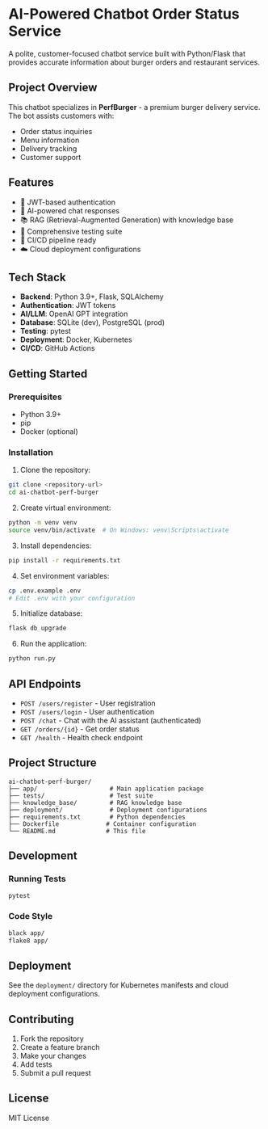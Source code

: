 # AI-Powered Chatbot Order Status Service

A polite, customer-focused chatbot service built with Python/Flask that provides accurate information about burger orders and restaurant services.

## Project Overview

This chatbot specializes in **PerfBurger** - a premium burger delivery service. The bot assists customers with:
- Order status inquiries
- Menu information
- Delivery tracking
- Customer support

## Features

- 🔐 JWT-based authentication
- 💬 AI-powered chat responses
- 📚 RAG (Retrieval-Augmented Generation) with knowledge base
- 🧪 Comprehensive testing suite
- 🚀 CI/CD pipeline ready
- ☁️ Cloud deployment configurations

## Tech Stack

- **Backend**: Python 3.9+, Flask, SQLAlchemy
- **Authentication**: JWT tokens
- **AI/LLM**: OpenAI GPT integration
- **Database**: SQLite (dev), PostgreSQL (prod)
- **Testing**: pytest
- **Deployment**: Docker, Kubernetes
- **CI/CD**: GitHub Actions

## Getting Started

### Prerequisites

- Python 3.9+
- pip
- Docker (optional)

### Installation

1. Clone the repository:
```bash
git clone <repository-url>
cd ai-chatbot-perf-burger
```

2. Create virtual environment:
```bash
python -m venv venv
source venv/bin/activate  # On Windows: venv\Scripts\activate
```

3. Install dependencies:
```bash
pip install -r requirements.txt
```

4. Set environment variables:
```bash
cp .env.example .env
# Edit .env with your configuration
```

5. Initialize database:
```bash
flask db upgrade
```

6. Run the application:
```bash
python run.py
```

## API Endpoints

- `POST /users/register` - User registration
- `POST /users/login` - User authentication
- `POST /chat` - Chat with the AI assistant (authenticated)
- `GET /orders/{id}` - Get order status
- `GET /health` - Health check endpoint

## Project Structure

```
ai-chatbot-perf-burger/
├── app/                    # Main application package
├── tests/                  # Test suite
├── knowledge_base/         # RAG knowledge base
├── deployment/             # Deployment configurations
├── requirements.txt        # Python dependencies
├── Dockerfile             # Container configuration
└── README.md              # This file
```

## Development

### Running Tests

```bash
pytest
```

### Code Style

```bash
black app/
flake8 app/
```

## Deployment

See the `deployment/` directory for Kubernetes manifests and cloud deployment configurations.

## Contributing

1. Fork the repository
2. Create a feature branch
3. Make your changes
4. Add tests
5. Submit a pull request

## License

MIT License
